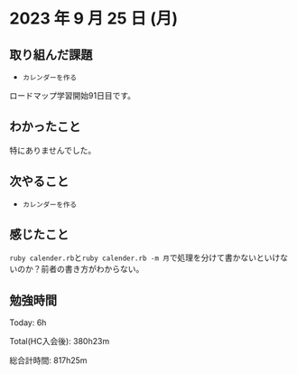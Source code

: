 # 2023 年 9 月 25 日 (月)

## 取り組んだ課題

- `カレンダーを作る`

ロードマップ学習開始91日目です。

## わかったこと

特にありませんでした。

## 次やること

- `カレンダーを作る`

## 感じたこと

`ruby calender.rb`と`ruby calender.rb -m 月`で処理を分けて書かないといけないのか？前者の書き方がわからない。

## 勉強時間

Today: 6h

Total(HC入会後): 380h23m

総合計時間: 817h25m
